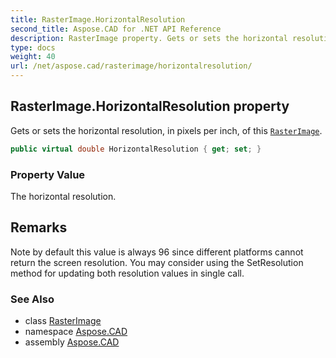 ```yaml
---
title: RasterImage.HorizontalResolution
second_title: Aspose.CAD for .NET API Reference
description: RasterImage property. Gets or sets the horizontal resolution in pixels per inch of this RasterImage
type: docs
weight: 40
url: /net/aspose.cad/rasterimage/horizontalresolution/
---
```

## RasterImage.HorizontalResolution property

Gets or sets the horizontal resolution, in pixels per inch, of this [`RasterImage`](../).

```csharp
public virtual double HorizontalResolution { get; set; }
```

### Property Value

The horizontal resolution.

## Remarks

Note by default this value is always 96 since different platforms cannot return the screen resolution. You may consider using the SetResolution method for updating both resolution values in single call.

### See Also

* class [RasterImage](../)
* namespace [Aspose.CAD](../../rasterimage/)
* assembly [Aspose.CAD](../../../)


